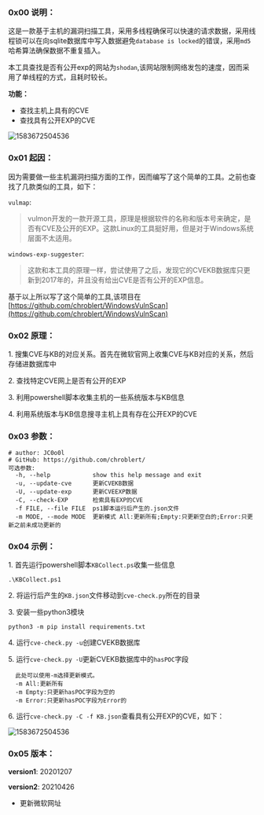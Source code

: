

### 0x00 说明：

这是一款基于主机的漏洞扫描工具，采用多线程确保可以快速的请求数据，采用线程锁可以在向sqlite数据库中写入数据避免`database is locked`的错误，采用`md5`哈希算法确保数据不重复插入。

本工具查找是否有公开exp的网站为`shodan`,该网站限制网络发包的速度，因而采用了单线程的方式，且耗时较长。

**功能：**

- 查找主机上具有的CVE
- 查找具有公开EXP的CVE

![1583672504536](README/1583672504536.png)

### 0x01 起因：

因为需要做一些主机漏洞扫描方面的工作，因而编写了这个简单的工具。之前也查找了几款类似的工具，如下：

`vulmap`:

> vulmon开发的一款开源工具，原理是根据软件的名称和版本号来确定，是否有CVE及公开的EXP。这款Linux的工具挺好用，但是对于Windows系统层面不太适用。

`windows-exp-suggester`:

> 这款和本工具的原理一样，尝试使用了之后，发现它的CVEKB数据库只更新到2017年的，并且没有给出CVE是否有公开的EXP信息。

基于以上所以写了这个简单的工具,该项目在[https://github.com/chroblert/WindowsVulnScan](https://github.com/chroblert/WindowsVulnScan)

### 0x02 原理：

1\. 搜集CVE与KB的对应关系。首先在微软官网上收集CVE与KB对应的关系，然后存储进数据库中

2\. 查找特定CVE网上是否有公开的EXP

3\. 利用powershell脚本收集主机的一些系统版本与KB信息

4\. 利用系统版本与KB信息搜寻主机上具有存在公开EXP的CVE

### 0x03 参数：

```shell
# author: JC0o0l
# GitHub: https://github.com/chroblert/
可选参数:
  -h, --help            show this help message and exit
  -u, --update-cve      更新CVEKB数据
  -U, --update-exp      更新CVEEXP数据
  -C, --check-EXP       检索具有EXP的CVE
  -f FILE, --file FILE  ps1脚本运行后产生的.json文件
  -m MODE, --mode MODE  更新模式 All:更新所有;Empty:只更新空白的;Error:只更新之前未成功更新的
```

### 0x04 示例：

1\. 首先运行powershell脚本`KBCollect.ps`收集一些信息

```shell
.\KBCollect.ps1
```

2\. 将运行后产生的`KB.json`文件移动到`cve-check.py`所在的目录

3\. 安装一些python3模块

```shell
python3 -m pip install requirements.txt
```

4\. 运行`cve-check.py -u`创建CVEKB数据库

5\. 运行`cve-check.py -U`更新CVEKB数据库中的`hasPOC`字段
```shell
  此处可以使用-m选择更新模式。
  -m All:更新所有
  -m Empty:只更新hasPOC字段为空的
  -m Error:只更新hasPOC字段为Error的
```
6\. 运行`cve-check.py -C -f KB.json`查看具有公开EXP的CVE，如下：

![1583672504536](README/1583672504536.png)

### 0x05 版本：

**version1**: 20201207

**version2**: 20210426
- 更新微软网址